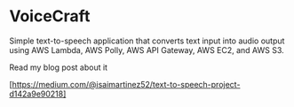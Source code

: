# VoiceCraft

Simple text-to-speech application that converts text input into audio output using AWS Lambda, AWS Polly, AWS API Gateway, AWS EC2, and AWS S3.

Read my blog post about it

[https://medium.com/@isaimartinez52/text-to-speech-project-d142a9e90218]
